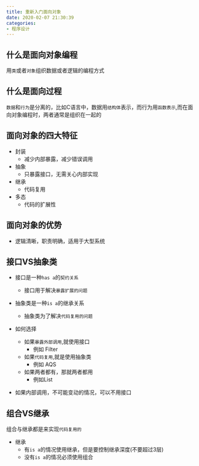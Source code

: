 ```yaml
---
title: 重新入门面向对象
date: 2020-02-07 21:30:39
categories:
- 程序设计
---
```


## 什么是面向对象编程
用`类`或者`对象`组织数据或者逻辑的编程方式

## 什么是面向过程
`数据`和`行为`是分离的，比如C语言中，数据用`结构体`表示，而行为用`函数表示`,而在面向对象编程时，两者通常是组织在一起的

## 面向对象的四大特征
- 封装
  - 减少内部暴露，减少错误调用
- 抽象
  - 只暴露接口，无需关心内部实现
- 继承
  - 代码复用
- 多态
  - 代码的扩展性

## 面向对象的优势
- 逻辑清晰，职责明确，适用于大型系统

## 接口VS抽象类
- 接口是一种`has a`的`契约关系`
  - 接口用于解决`暴露扩展的问题`
- 抽象类是一种`is a`的继承关系
  - 抽象类为了解决`代码复用的问题`

- 如何选择
  - 如果`暴露外部调用`,就使用接口
    - 例如 Filter
  - 如果`代码复用`,就是使用抽象类
    - 例如 AQS
  - 如果两者都有，那就两者都用
    - 例如List

- 如果内部调用，不可能变动的情况，可以不用接口


## 组合VS继承
组合与继承都是来实现`代码复用的`
- 继承
  - 有`is a`的情况使用继承，但是要控制继承深度(不要超过3层)
  - 没有`is a`的情况必须使用组合